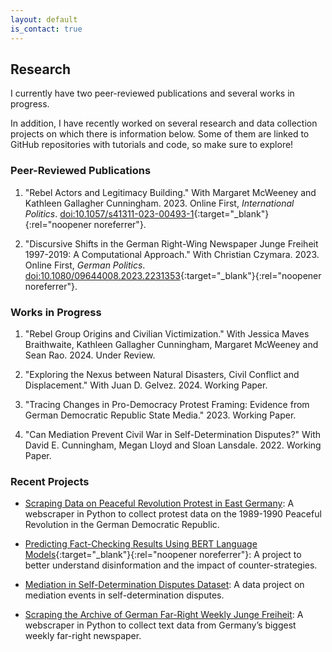 ```yaml
---
layout: default
is_contact: true
---
```


## Research

I currently have two peer-reviewed publications and several works in progress. 

In addition, I have recently worked on several research and data collection projects on which there is information below. Some of them are linked to GitHub repositories with tutorials and code, so make sure to explore!

### Peer-Reviewed Publications

1. "Rebel Actors and Legitimacy Building." With Margaret McWeeney and Kathleen Gallagher Cunningham. 2023. Online First, *International Politics*. [doi:10.1057/s41311-023-00493-1](https://doi.org/10.1057/s41311-023-00493-1){:target="_blank"}{:rel="noopener noreferrer"}.

2. "Discursive Shifts in the German Right-Wing Newspaper Junge Freiheit 1997-2019: A Computational Approach." With Christian Czymara. 2023. Online First, *German Politics*. [doi:10.1080/09644008.2023.2231353](https://doi.org/10.1080/09644008.2023.2231353){:target="_blank"}{:rel="noopener noreferrer"}.

### Works in Progress

1. "Rebel Group Origins and Civilian Victimization." With Jessica Maves Braithwaite, Kathleen Gallagher Cunningham, Margaret McWeeney and Sean Rao. 2024. Under Review. 

2. "Exploring the Nexus between Natural Disasters, Civil Conflict and Displacement." With Juan D. Gelvez. 2024. Working Paper.

3. "Tracing Changes in Pro-Democracy Protest Framing: Evidence from German Democratic Republic State Media." 2023. Working Paper. 

4. "Can Mediation Prevent Civil War in Self-Determination Disputes?" With David E. Cunningham, Megan Lloyd and Sloan Lansdale. 2022. Working Paper.

### Recent Projects

* [Scraping Data on Peaceful Revolution Protest in East Germany](/protest): A webscraper in Python to collect protest data on the 1989-1990 Peaceful Revolution in the German Democratic Republic.

* [Predicting Fact-Checking Results Using BERT Language Models](https://ilcss.umd.edu/political-communication/){:target="_blank"}{:rel="noopener noreferrer"}: A project to better understand disinformation and the impact of counter-strategies.

* [Mediation in Self-Determination Disputes Dataset](/mediation): A data project on mediation events in self-determination disputes.

* [Scraping the Archive of German Far-Right Weekly Junge Freiheit](/jf): A webscraper in Python to collect text data from Germany’s biggest weekly far-right newspaper.
